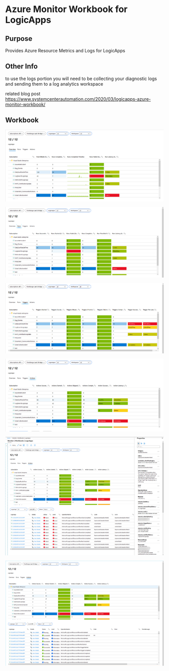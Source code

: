 # Azure Monitor Workbook for LogicApps

## Purpose
Provides Azure Resource Metrics and Logs for LogicApps

## Other Info
to use the logs portion you will need to be collecting your diagnostic logs and sending them to a log analytics workspace

related blog post https://www.systemcenterautomation.com/2020/03/logicapps-azure-monitor-workbook/

## Workbook
![image](./images/2020-03-30_11-23-50.png)

![image](./images/2020-03-30_11-24-14.png)

![image](./images/2020-03-30_11-24-46.png)

![image](./images/2020-03-30_11-25-06.png)

![image](./images/2020-03-30_11-26-04.png)

![image](./images/2020-03-30_11-26-34.png)
